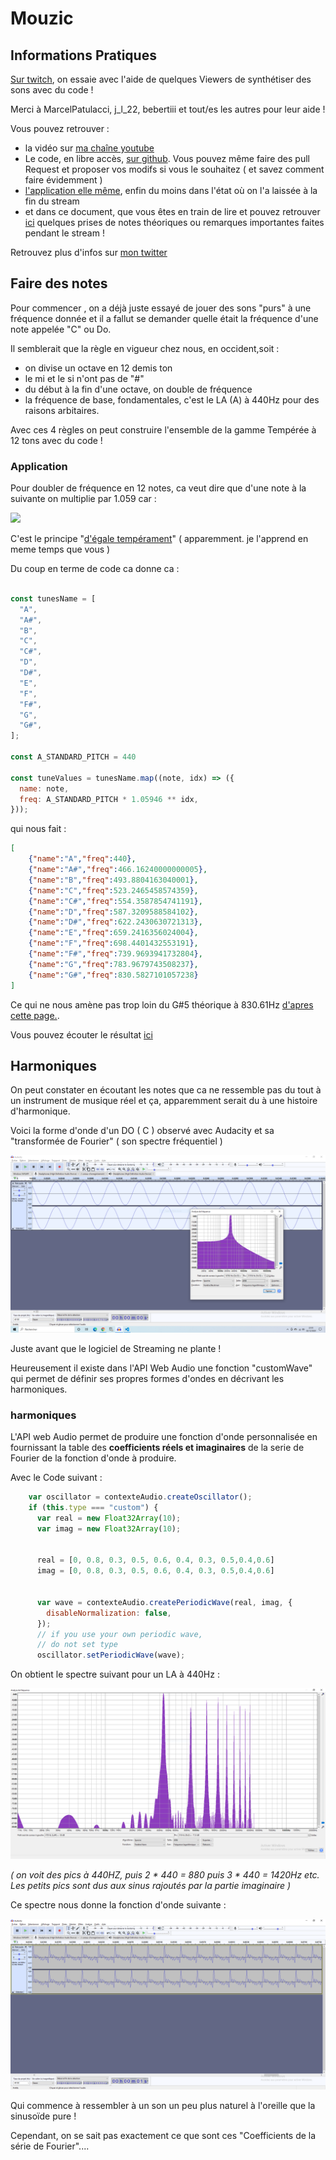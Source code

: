 # Mouzic

## Informations Pratiques



[Sur twitch](https://www.twitch.tv/cepcam), on essaie avec l'aide de quelques Viewers de synthétiser des sons avec du code !

Merci à MarcelPatulacci, j_l_22, bebertiii et tout/es les autres pour leur aide !

Vous pouvez retrouver : 
- la vidéo sur [ma chaîne youtube](https://www.youtube.com/channel/UCp2Xw1T7tJjZmkn9oseb5RA)
- Le code, en libre accès, [sur github](https://github.com/zarnold/mouzic). Vous pouvez même faire des pull Request et proposer vos modifs si vous le souhaitez ( et savez comment faire évidemment )
- [l'application elle même](https://zarnold.github.io/mouzic/), enfin du moins dans l'état où on l'a laissée à la fin du stream 
- et dans ce document, que vous êtes en train de lire et pouvez retrouver [ici](https://github.com/zarnold/mouzic/blob/main/README.md) quelques prises de notes théoriques ou remarques importantes faites pendant le stream !

Retrouvez plus d'infos sur [mon twitter](https://twitter.com/cepcam)

##  Faire des notes

Pour commencer , on a déjà juste essayé de jouer des sons "purs" à une fréquence donnée et il a fallut se demander quelle était la fréquence d'une note appelée "C" ou Do.

Il semblerait que la règle en vigueur chez nous, en occident,soit :

- on divise un octave en 12 demis ton
- le mi et le si n'ont pas de "#" 
- du début à la fin d'une octave, on double de fréquence
- la fréquence de base, fondamentales, c'est le LA (A) à 440Hz pour des raisons arbitaires.

Avec ces 4 règles on peut construire l'ensemble de la gamme Tempérée à 12 tons avec du code !


### Application 

Pour doubler de fréquence en 12 notes, ca veut dire que d'une note à la suivante on multiplie par 1.059 car :

<img src="https://render.githubusercontent.com/render/math?math=1.05946^12 = 2">

C'est le principe "[d'égale tempérament](https://en.wikipedia.org/wiki/Equal_temperament#:~:text=In%20modern%20times%2C%2012%2DTET,not%20always%20been%20440%20Hz.)" ( apparemment. je l'apprend en meme temps que vous )

Du coup en terme de code ca donne ca :

```javascript

const tunesName = [
  "A",
  "A#",
  "B",
  "C",
  "C#",
  "D",
  "D#",
  "E",
  "F",
  "F#",
  "G",
  "G#",
];

const A_STANDARD_PITCH = 440

const tuneValues = tunesName.map((note, idx) => ({
  name: note,
  freq: A_STANDARD_PITCH * 1.05946 ** idx,
}));
``` 

qui nous fait :

```json
[
    {"name":"A","freq":440},
    {"name":"A#","freq":466.16240000000005},
    {"name":"B","freq":493.8804163040001},
    {"name":"C","freq":523.2465458574359},
    {"name":"C#","freq":554.3587854741191},
    {"name":"D","freq":587.3209588584102},
    {"name":"D#","freq":622.2430630721313},
    {"name":"E","freq":659.2416356024004},
    {"name":"F","freq":698.4401432553191},
    {"name":"F#","freq":739.9693941732804},
    {"name":"G","freq":783.9679743508237},
    {"name":"G#","freq":830.5827101057238}
]
```

Ce qui ne nous  amène pas trop loin du G#5 théorique à 830.61Hz [d'apres cette page.](https://pages.mtu.edu/~suits/notefreqs.html).

Vous pouvez écouter le résultat [ici](https://zarnold.github.io/mouzic/) 

## Harmoniques

On peut constater en écoutant les notes que ca ne ressemble pas du tout à un instrument de musique réel et ça, apparemment serait du à une histoire d'harmonique.


Voici la forme d'onde d'un  DO ( C ) observé avec Audacity et sa "transformée de Fourier" ( son spectre fréquentiel )

![do](img/spectre_audacity.PNG)

Juste avant que le logiciel de Streaming ne plante !

Heureusement il existe dans l'API Web Audio une fonction "customWave" qui permet de définir ses propres formes d'ondes en décrivant les harmoniques.

###  harmoniques

L'API web Audio permet de produire une fonction d'onde personnalisée en fournissant la table des **coefficients réels et imaginaires** de la serie de Fourier de la fonction d'onde à produire.

Avec le Code suivant :

```javascript
    var oscillator = contexteAudio.createOscillator();
    if (this.type === "custom") {
      var real = new Float32Array(10);
      var imag = new Float32Array(10);

  
      real = [0, 0.8, 0.3, 0.5, 0.6, 0.4, 0.3, 0.5,0.4,0.6]
      imag = [0, 0.8, 0.3, 0.5, 0.6, 0.4, 0.3, 0.5,0.4,0.6]


      var wave = contexteAudio.createPeriodicWave(real, imag, {
        disableNormalization: false,
      });
      // if you use your own periodic wave,
      // do not set type
      oscillator.setPeriodicWave(wave);
  ```
  
On obtient le spectre suivant pour un LA à 440Hz :

![f](img/harmoniques.PNG)

*( on  voit des pics à 440HZ, puis  2 * 440 = 880 puis 3 * 440 = 1420Hz etc. Les petits pics sont dus aux sinus rajoutés par la partie imaginaire )*

Ce spectre nous donne la fonction d'onde suivante :

![t](img/tempor.PNG)

Qui commence à ressembler à un son un peu plus naturel à l'oreille que la sinusoïde pure !

Cependant, on se sait pas exactement ce que sont ces "Coefficients de la série de Fourier"....